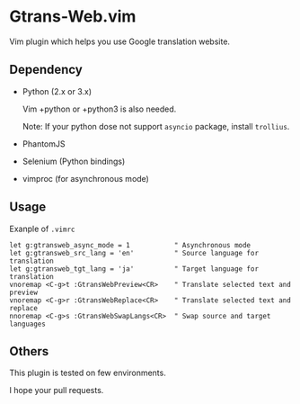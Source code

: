 # Gtrans-Web.vim #

Vim plugin which helps you use Google translation website.


## Dependency ##
* Python (2.x or 3.x)

    Vim +python or +python3 is also needed.
    
    Note: If your python dose not support `asyncio` package, install `trollius`.
      
* PhantomJS
* Selenium (Python bindings)
* vimproc (for asynchronous mode)

## Usage ##
Exanple of `.vimrc`

```vim
let g:gtransweb_async_mode = 1           " Asynchronous mode
let g:gtransweb_src_lang = 'en'          " Source language for translation
let g:gtransweb_tgt_lang = 'ja'          " Target language for translation
vnoremap <C-g>t :GtransWebPreview<CR>    " Translate selected text and preview
vnoremap <C-g>r :GtransWebReplace<CR>    " Translate selected text and replace
nnoremap <C-g>s :GtransWebSwapLangs<CR>  " Swap source and target languages
```

## Others ##
This plugin is tested on few environments.

I hope your pull requests.
